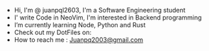 - Hi, I'm @ juanpql2603, I'm a Software Engineering student
- I' write Code in NeoVim, I'm interested in Backend programming
- I’m currently learning Node, Python and Rust
- Check out my DotFiles on:  
- How to reach me : Juanpq2003@gmail.com
<!---
juanpql2603/juanpql2603 is a ✨ special ✨ repository because its `README.md` (this file) appears on your GitHub profile.
You can click the Preview link to take a look at your changes.
--->
